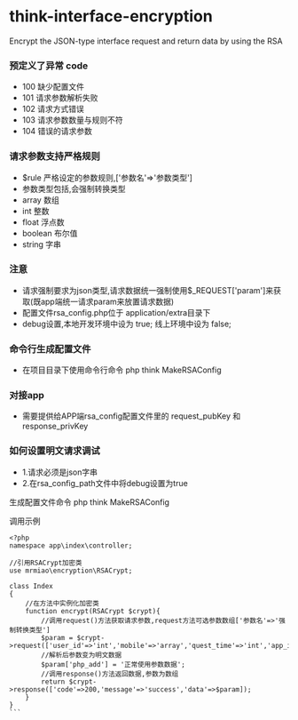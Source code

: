 # think-interface-encryption
Encrypt the JSON-type interface request and return data by using the RSA 

### 预定义了异常 code
 * 100 缺少配置文件
 * 101 请求参数解析失败
 * 102 请求方式错误
 * 103 请求参数数量与规则不符
 * 104 错误的请求参数



### 请求参数支持严格规则
 * $rule 严格设定的参数规则,['参数名'=>'参数类型']
 * 参数类型包括,会强制转换类型
 * array 数组
 * int 整数
 * float 浮点数
 * boolean 布尔值
 * string 字串



### 注意
 * 请求强制要求为json类型,请求数据统一强制使用$_REQUEST['param']来获取(既app端统一请求param来放置请求数据)
 * 配置文件rsa_config.php位于 application/extra目录下
 * debug设置,本地开发环境中设为 true; 线上环境中设为 false;



### 命令行生成配置文件
 * 在项目目录下使用命令行命令 php think MakeRSAConfig



### 对接app
 * 需要提供给APP端rsa_config配置文件里的 request_pubKey 和 response_privKey


### 如何设置明文请求调试
 * 1.请求必须是json字串
 * 2.在rsa_config_path文件中将debug设置为true




生成配置文件命令
php think MakeRSAConfig

调用示例
````
<?php
namespace app\index\controller;

//引用RSACrypt加密类
use mrmiao\encryption\RSACrypt;

class Index
{
    //在方法中实例化加密类
    function encrypt(RSACrypt $crypt){
        //调用request()方法获取请求参数,request方法可选参数数组['参数名'=>'强制转换类型']
        $param = $crypt->request(['user_id'=>'int','mobile'=>'array','quest_time'=>'int','app_id'=>'string']);
        //解析后参数变为明文数据
        $param['php_add'] = '正常使用参数数据';
        //调用response()方法返回数据,参数为数组
        return $crypt->response(['code'=>200,'message'=>'success','data'=>$param]);
    }
}
```
